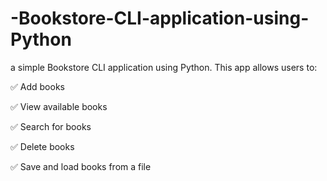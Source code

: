 # -Bookstore-CLI-application-using-Python
a simple Bookstore CLI application using Python. This app allows users to:

✅ Add books 

✅ View available books 

✅ Search for books 

✅ Delete books 

✅ Save and load books from a file
